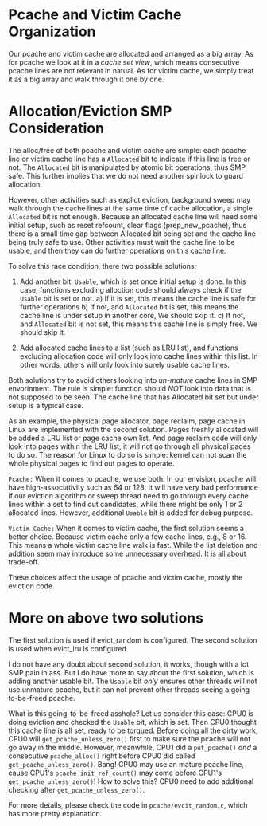 # Pcache and Victim Cache Organization
Our pcache and victim cache are allocated and arranged as a big array. As for
pcache we look at it in a *cache set view*, which means consecutive pcache lines
are not relevant in natual. As for victim cache, we simply treat it as a big array
and walk through it one by one.

# Allocation/Eviction SMP Consideration
The alloc/free of both pcache and victim cache are simple: each pcache line or
victim cache line has a `Allocated` bit to indicate if this line is free or not.
The `Allocated` bit is manipulated by atomic bit operations, thus SMP safe. This
further implies that we do not need another spinlock to guard allocation.

However, other activities such as explict eviction, background sweep may walk
through the cache lines at the same time of cache allocation, a single `Allocated`
bit is not enough. Because an allocated cache line will need some initial setup,
such as reset refcount, clear flags (prep_new_pcache),
thus there is a small time gap between Allocated bit being set and the cache line
being truly safe to use. Other activities must wait the cache line to be usable,
and then they can do further operations on this cache line.

To solve this race condition, there two possible solutions:
1) Add another bit: `Usable`, which is set once initial setup is done.
   In this case, functions excluding alloction code should always check if the `Usable`
   bit is set or not. a) If it is set, this means the cache line is safe for further operations
   b) If not, and `Allocated` bit is set, this means the cache line is under setup in another core,
   We should skip it.
   c) If not, and `Allocated` bit is not set, this means this cache line is simply free.
   We should skip it.

2) Add allocated cache lines to a list (such as LRU list), and functions excluding allocation
   code will only look into cache lines within this list. In other words, others will only
   look into surely usable cache lines.

Both solutions try to avoid others looking into *un-mature* cache lines in SMP envorinment.
The rule is simple: function should *NOT* look into data that is not supposed to be seen.
The cache line that has Allocated bit set but under setup is a typical case.

As an example, the physical page allocator, page reclaim, page cache in Linux are implemented with
the second solution. Pages freshly allocated will be added a LRU list or page cache own list.
And page reclaim code will only look into pages within the LRU list, it will not go through all
physical pages to do so. The reason for Linux to do so is simple: kernel can not scan the whole
physical pages to find out pages to operate.

`Pcache:` When it comes to pcache, we use both.
In our envision, pcache will have high-associativity such as 64 or 128.
It will have very bad performance if our eviction algorithm or sweep thread need to go through every
cache lines within a set to find out candidates, while there might be only 1 or 2 allocated lines.
However, additional `Usable` bit is added for debug purpose.

`Victim Cache:` When it comes to victim cache, the first solution seems a better choice.
Because victim cache only a few cache lines, e.g., 8 or 16. This means a whole victim cache line
walk is fast. While the list deletion and addition seem may introduce some unnecessary overhead.
It is all about trade-off.

These choices affect the usage of pcache and victim cache, mostly the eviction code.

# More on above two solutions
The first solution is used if evict_random is configured. The second solution is used when
evict_lru is configured.

I do not have any doubt about second solution, it works, though with a lot SMP pain in ass.
But I do have more to say about the first solution, which is adding another usable bit.
The `Usable` bit *only* ensures other threads will not use unmature pcache, but it can not
prevent other threads seeing a going-to-be-freed pcache.

What is this going-to-be-freed asshole? Let us consider this case: CPU0 is doing eviction
and checked the `Usable` bit, which is set. Then CPU0 thought this cache line is all set,
ready to be torqued. Before doing all the dirty work, CPU0 will `get_pcache_unless_zero()`
first to make sure the pcache will not go away in the middle. However, meanwhile, CPU1 did
a `put_pcache()` *and* a consecutive `pcache_alloc()` right before CPU0 did called
`get_pcache_unless_zero()`. Bang! CPU0 may use an mature pcache line, cause CPU1's `pcache_init_ref_count()`
may come before CPU1's `get_pcache_unless_zero()`! How to solve this? CPU0 need to add
additional checking after `get_pcache_unless_zero()`.

For more details, please check the code in `pcache/evcit_random.c`, which has more pretty explanation.
